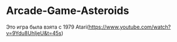 # Arcade-Game-Asteroids
Это игра была взята с 1979 Atari(https://www.youtube.com/watch?v=9Ydu8UhIjeU&t=45s)
